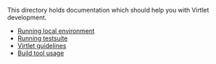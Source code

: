 This directory holds documentation which should help you with Virtlet
development.

* [Running local environment](running-local-environment.md)
* [Running testsuite](running-testsuite.md)
* [Virtlet guidelines](guidelines.md)
* [Build tool usage](build-tool.md)
